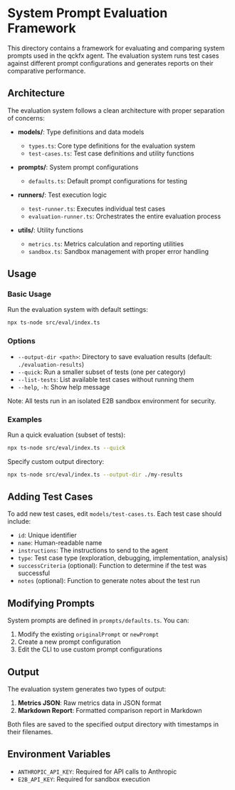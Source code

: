 # System Prompt Evaluation Framework

This directory contains a framework for evaluating and comparing system prompts used in the qckfx agent. The evaluation system runs test cases against different prompt configurations and generates reports on their comparative performance.

## Architecture

The evaluation system follows a clean architecture with proper separation of concerns:

- **models/**: Type definitions and data models
  - `types.ts`: Core type definitions for the evaluation system
  - `test-cases.ts`: Test case definitions and utility functions

- **prompts/**: System prompt configurations
  - `defaults.ts`: Default prompt configurations for testing

- **runners/**: Test execution logic
  - `test-runner.ts`: Executes individual test cases
  - `evaluation-runner.ts`: Orchestrates the entire evaluation process

- **utils/**: Utility functions
  - `metrics.ts`: Metrics calculation and reporting utilities
  - `sandbox.ts`: Sandbox management with proper error handling

## Usage

### Basic Usage

Run the evaluation system with default settings:

```bash
npx ts-node src/eval/index.ts
```

### Options

- `--output-dir <path>`: Directory to save evaluation results (default: `./evaluation-results`)
- `--quick`: Run a smaller subset of tests (one per category)
- `--list-tests`: List available test cases without running them
- `--help`, `-h`: Show help message

Note: All tests run in an isolated E2B sandbox environment for security.

### Examples

Run a quick evaluation (subset of tests):
```bash
npx ts-node src/eval/index.ts --quick
```

Specify custom output directory:
```bash
npx ts-node src/eval/index.ts --output-dir ./my-results
```

## Adding Test Cases

To add new test cases, edit `models/test-cases.ts`. Each test case should include:

- `id`: Unique identifier
- `name`: Human-readable name
- `instructions`: The instructions to send to the agent
- `type`: Test case type (exploration, debugging, implementation, analysis)
- `successCriteria` (optional): Function to determine if the test was successful
- `notes` (optional): Function to generate notes about the test run

## Modifying Prompts

System prompts are defined in `prompts/defaults.ts`. You can:

1. Modify the existing `originalPrompt` or `newPrompt`
2. Create a new prompt configuration
3. Edit the CLI to use custom prompt configurations

## Output

The evaluation system generates two types of output:

1. **Metrics JSON**: Raw metrics data in JSON format
2. **Markdown Report**: Formatted comparison report in Markdown

Both files are saved to the specified output directory with timestamps in their filenames.

## Environment Variables

- `ANTHROPIC_API_KEY`: Required for API calls to Anthropic
- `E2B_API_KEY`: Required for sandbox execution